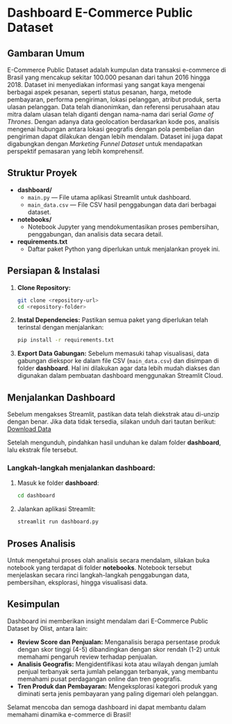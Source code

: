 # Dashboard E-Commerce Public Dataset

## Gambaran Umum
E-Commerce Public Dataset adalah kumpulan data transaksi e-commerce di Brasil yang mencakup sekitar 100.000 pesanan dari tahun 2016 hingga 2018. Dataset ini menyediakan informasi yang sangat kaya mengenai berbagai aspek pesanan, seperti status pesanan, harga, metode pembayaran, performa pengiriman, lokasi pelanggan, atribut produk, serta ulasan pelanggan. Data telah dianonimkan, dan referensi perusahaan atau mitra dalam ulasan telah diganti dengan nama-nama dari serial *Game of Thrones*. Dengan adanya data geolocation berdasarkan kode pos, analisis mengenai hubungan antara lokasi geografis dengan pola pembelian dan pengiriman dapat dilakukan dengan lebih mendalam. Dataset ini juga dapat digabungkan dengan *Marketing Funnel Dataset* untuk mendapatkan perspektif pemasaran yang lebih komprehensif.

## Struktur Proyek
- **dashboard/**  
  - `main.py` — File utama aplikasi Streamlit untuk dashboard.  
  - `main_data.csv` — File CSV hasil penggabungan data dari berbagai dataset.
- **notebooks/**  
  - Notebook Jupyter yang mendokumentasikan proses pembersihan, penggabungan, dan analisis data secara detail.
- **requirements.txt**  
  - Daftar paket Python yang diperlukan untuk menjalankan proyek ini.

## Persiapan & Instalasi
1. **Clone Repository:**
   ```bash
   git clone <repository-url>
   cd <repository-folder>
   ```

2. **Instal Dependencies:**
   Pastikan semua paket yang diperlukan telah terinstal dengan menjalankan:
   ```bash
   pip install -r requirements.txt
   ```

3. **Export Data Gabungan:**
   Sebelum memasuki tahap visualisasi, data gabungan diekspor ke dalam file CSV (`main_data.csv`) dan disimpan di folder **dashboard**. Hal ini dilakukan agar data lebih mudah diakses dan digunakan dalam pembuatan dashboard menggunakan Streamlit Cloud.

## Menjalankan Dashboard
Sebelum mengakses Streamlit, pastikan data telah diekstrak atau di-unzip dengan benar. Jika data tidak tersedia, silakan unduh dari tautan berikut:
[Download Data](https://drive.google.com/file/d/1hXpa3YTI1V1kHsHkA0NTUTmbpDevcTto/view?usp=drive_link)

Setelah mengunduh, pindahkan hasil unduhan ke dalam folder **dashboard**, lalu ekstrak file tersebut.

### Langkah-langkah menjalankan dashboard:
1. Masuk ke folder **dashboard**:
   ```bash
   cd dashboard
   ```
2. Jalankan aplikasi Streamlit:
   ```bash
   streamlit run dashboard.py
   ```

## Proses Analisis
Untuk mengetahui proses olah analisis secara mendalam, silakan buka notebook yang terdapat di folder **notebooks**. Notebook tersebut menjelaskan secara rinci langkah-langkah penggabungan data, pembersihan, eksplorasi, hingga visualisasi data.

## Kesimpulan
Dashboard ini memberikan insight mendalam dari E-Commerce Public Dataset by Olist, antara lain:
- **Review Score dan Penjualan:** Menganalisis berapa persentase produk dengan skor tinggi (4-5) dibandingkan dengan skor rendah (1-2) untuk memahami pengaruh review terhadap penjualan.
- **Analisis Geografis:** Mengidentifikasi kota atau wilayah dengan jumlah penjual terbanyak serta jumlah pelanggan terbanyak, yang membantu memahami pusat perdagangan online dan tren geografis.
- **Tren Produk dan Pembayaran:** Mengeksplorasi kategori produk yang diminati serta jenis pembayaran yang paling digemari oleh pelanggan.

Selamat mencoba dan semoga dashboard ini dapat membantu dalam memahami dinamika e-commerce di Brasil!

